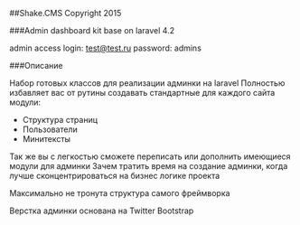 ##Shake.CMS Copyright 2015

###Admin dashboard kit base on laravel 4.2

admin access
login: test@test.ru
password: admins

###Описание

Набор готовых классов для реализации админки на laravel
Полностью избавляет вас от рутины создавать стандартные для каждого сайта модули:
* Структура страниц
* Пользователи
* Минитексты

Так же вы с легкостью сможете переписать или дополнить имеющиеся модули для админки
Зачем тратить время на создание админки, когда лучше сконцентрироваться на бизнес логике проекта

Максимально не тронута структура самого фреймворка

Верстка админки основана на Twitter Bootstrap